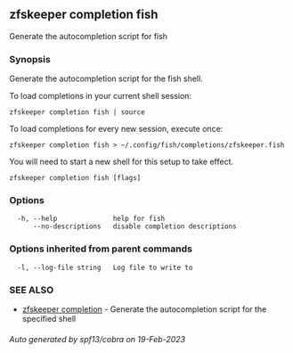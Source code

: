 ## zfskeeper completion fish

Generate the autocompletion script for fish

### Synopsis

Generate the autocompletion script for the fish shell.

To load completions in your current shell session:

	zfskeeper completion fish | source

To load completions for every new session, execute once:

	zfskeeper completion fish > ~/.config/fish/completions/zfskeeper.fish

You will need to start a new shell for this setup to take effect.


```
zfskeeper completion fish [flags]
```

### Options

```
  -h, --help              help for fish
      --no-descriptions   disable completion descriptions
```

### Options inherited from parent commands

```
  -l, --log-file string   Log file to write to
```

### SEE ALSO

* [zfskeeper completion](zfskeeper_completion.md)	 - Generate the autocompletion script for the specified shell

###### Auto generated by spf13/cobra on 19-Feb-2023
